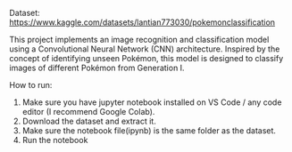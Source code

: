 Dataset: https://www.kaggle.com/datasets/lantian773030/pokemonclassification

This project implements an image recognition and classification model using a Convolutional Neural Network (CNN) architecture. Inspired by the concept of identifying unseen Pokémon, this model is designed to classify images of different Pokémon from Generation I.

How to run:
1. Make sure you have jupyter notebook installed on VS Code /  any code editor (I recommend Google Colab).
2. Download the dataset and extract it.
3. Make sure the notebook  file(ipynb) is the same folder as the dataset.
4. Run the notebook
